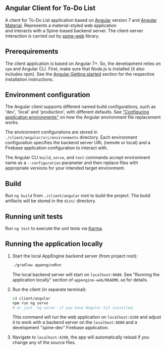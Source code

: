 ## Angular Client for To-Do List

A client for To-Do List application based on [Angular](https://angular.io/) version 7 and
[Angular Material](https://material.angular.io/). Represents a material-styled web application    
and interacts with a Spine-based backend server. The client-server interaction is carried out by
[spine-web](https://www.npmjs.com/package/spine-web) library.

## Prerequirements

The client application is based on Angular 7+. So, the development relies on `npm` and Angular CLI.
First, make sure that Node.js is installed (it also includes npm). See the
[Angular Getting started](https://angular.io/guide/quickstart) section for the respective installation instructions.

## Environment configuration
The Angular client supports different named build configurations, such as 'dev', 'local' and 'production',
with different defaults. See ["Configuring application environments"](https://angular.io/guide/build#configuring-application-environments)
on how the Angular environment file replacement works.

The environment configurations are stored in `./client/angular/src/environments` directory.
Each environment configuration specifies the backend server URL (remote or local) and a Firebase
application configuration to interact with.

The Angular CLI `build`, `serve`, and `test` commands accept environment name as a `--configuration` parameter
and then replace files with appropriate versions for your intended target environment.

## Build
Run `ng build` from `./client/angular` root to build the project. The build artifacts will be stored
in the `dist/` directory. 

## Running unit tests
Run `ng test` to execute the unit tests via [Karma](https://karma-runner.github.io).

## Running the application locally

1. Start the local AppEngine backend server (from project root):
    ```bash
    ./gradlew appengineRun
    ```
    The local backend server will start on `localhost:8080`. See "Running the application locally" section
    of `appengine-web/README.md` for details. 
    
2. Run the client (in separate terminal):
    ```bash
    cd client/angular
    npm run ng serve 
    # or just `ng serve` if you have Angular CLI installed.
    ```
    
    This command will run the web application on `localhost:4200` and adjust it to work
    with a backend server on the `localhost:8080` and a development "spine-dev" Firebase application.
    
3. Navigate to `localhost:4200`, the app will automatically reload if you change any of the source files.

